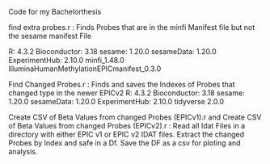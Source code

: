 Code for my Bachelorthesis

find extra probes.r :
Finds Probes that are in the minfi Manifest file but not the sesame manifest File 

R: 4.3.2
Bioconductor: 3.18
sesame: 1.20.0
sesameData: 1.20.0
ExperimentHub: 2.10.0
minfi_1.48.0
IlluminaHumanMethylationEPICmanifest_0.3.0

Find Changed Probes.r :
Finds and saves the Indexes of Probes that changed type in the newer EPICv2
R: 4.3.2
Bioconductor: 3.18
sesame: 1.20.0
sesameData: 1.20.0
ExperimentHub: 2.10.0
tidyverse 2.0.0

Create CSV of Beta Values from changed Probes (EPICv1).r and 
Create CSV of Beta Values from changed Probes (EPICv2).r :
Read all Idat Files in a directory with either EPIC v1 or EPIC v2 IDAT files.
Extract the changed Probes by Index and safe in a Df.
Save the DF as a csv for ploting and analysis.
